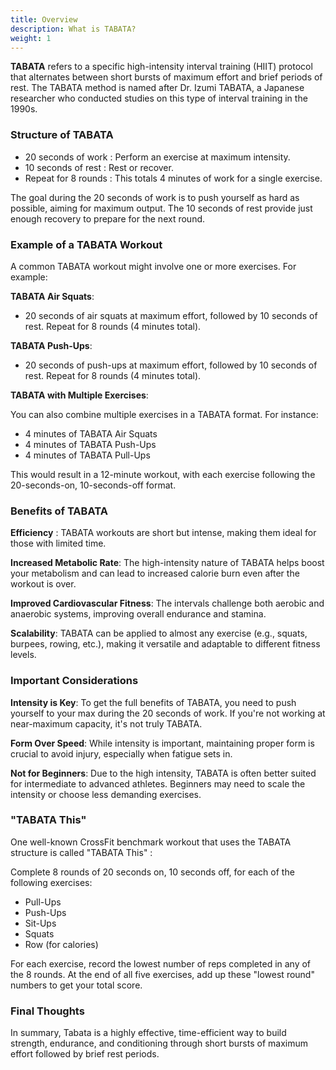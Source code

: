 ```yaml
---
title: Overview
description: What is TABATA?
weight: 1
---
```


**TABATA** refers to a specific high-intensity interval training (HIIT) protocol that alternates between short bursts of maximum effort and brief periods of rest. The TABATA method is named after Dr. Izumi TABATA, a Japanese researcher who conducted studies on this type of interval training in the 1990s.

### **Structure of TABATA**

- 20 seconds of work : Perform an exercise at maximum intensity.
- 10 seconds of rest : Rest or recover.
- Repeat for 8 rounds : This totals 4 minutes of work for a single exercise.

The goal during the 20 seconds of work is to push yourself as hard as possible, aiming for maximum output. The 10 seconds of rest provide just enough recovery to prepare for the next round.

### **Example of a TABATA Workout**

A common TABATA workout might involve one or more exercises. For example:

**TABATA Air Squats**:

- 20 seconds of air squats at maximum effort, followed by 10 seconds of rest. Repeat for 8 rounds (4 minutes total).
  
**TABATA Push-Ups**:

- 20 seconds of push-ups at maximum effort, followed by 10 seconds of rest. Repeat for 8 rounds (4 minutes total).

**TABATA with Multiple Exercises**:

You can also combine multiple exercises in a TABATA format. For instance:

- 4 minutes of TABATA Air Squats
- 4 minutes of TABATA Push-Ups
- 4 minutes of TABATA Pull-Ups

This would result in a 12-minute workout, with each exercise following the 20-seconds-on, 10-seconds-off format.

### **Benefits of TABATA**

**Efficiency** : TABATA workouts are short but intense, making them ideal for those with limited time.

**Increased Metabolic Rate**: The high-intensity nature of TABATA helps boost your metabolism and can lead to increased calorie burn even after the workout is over.

**Improved Cardiovascular Fitness**: The intervals challenge both aerobic and anaerobic systems, improving overall endurance and stamina.

**Scalability**: TABATA can be applied to almost any exercise (e.g., squats, burpees, rowing, etc.), making it versatile and adaptable to different fitness levels.

### **Important Considerations**

**Intensity is Key**: To get the full benefits of TABATA, you need to push yourself to your max during the 20 seconds of work. If you're not working at near-maximum capacity, it's not truly TABATA.

**Form Over Speed**: While intensity is important, maintaining proper form is crucial to avoid injury, especially when fatigue sets in.

**Not for Beginners**: Due to the high intensity, TABATA is often better suited for intermediate to advanced athletes. Beginners may need to scale the intensity or choose less demanding exercises.

### **"TABATA This"**

One well-known CrossFit benchmark workout that uses the TABATA structure is called "TABATA This" :

Complete 8 rounds of 20 seconds on, 10 seconds off, for each of the following exercises:

- Pull-Ups
- Push-Ups
- Sit-Ups
- Squats
- Row (for calories)

For each exercise, record the lowest number of reps completed in any of the 8 rounds. At the end of all five exercises, add up these "lowest round" numbers to get your total score.

### **Final Thoughts**

In summary, Tabata is a highly effective, time-efficient way to build strength, endurance, and conditioning through short bursts of maximum effort followed by brief rest periods.

